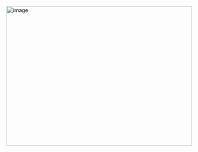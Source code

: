 <img width="495" height="372" alt="image" src="https://github.com/user-attachments/assets/60209b05-5297-47c0-95b3-0ddaeb36dba6" />  


